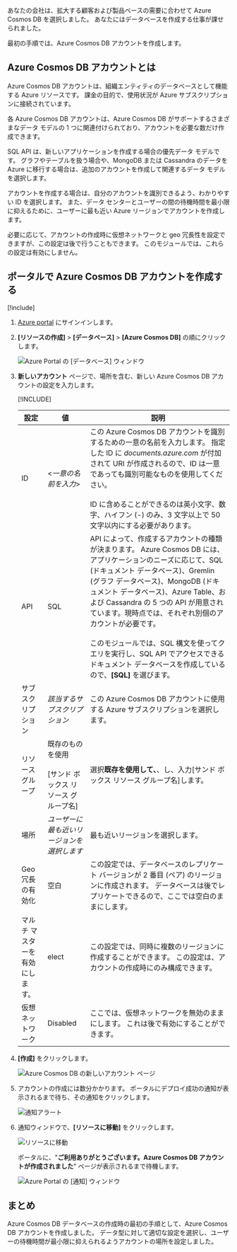 あなたの会社は、拡大する顧客および製品ベースの需要に合わせて Azure Cosmos DB を選択しました。 あなたにはデータベースを作成する仕事が課せられました。

最初の手順では、Azure Cosmos DB アカウントを作成します。

## <a name="what-is-an-azure-cosmos-db-account"></a>Azure Cosmos DB アカウントとは

Azure Cosmos DB アカウントは、組織エンティティのデータベースとして機能する Azure リソースです。 課金の目的で、使用状況が Azure サブスクリプションに接続されています。

各 Azure Cosmos DB アカウントは、Azure Cosmos DB がサポートするさまざまなデータ モデルの 1 つに関連付けられており、アカウントを必要な数だけ作成できます。 

SQL API は、新しいアプリケーションを作成する場合の優先データ モデルです。 グラフやテーブルを扱う場合や、MongoDB または Cassandra のデータを Azure に移行する場合は、追加のアカウントを作成して関連するデータ モデルを選択します。

アカウントを作成する場合は、自分のアカウントを識別できるよう、わかりやすい ID を選択します。 また、データ センターとユーザーの間の待機時間を最小限に抑えるために、ユーザーに最も近い Azure リージョンでアカウントを作成します。

必要に応じて、アカウントの作成時に仮想ネットワークと geo 冗長性を設定できますが、この設定は後で行うこともできます。 このモジュールでは、これらの設定は有効にしません。

## <a name="creating-an-azure-cosmos-db-account-in-the-portal"></a>ポータルで Azure Cosmos DB アカウントを作成する

[!include[](../../../includes/azure-sandbox-activate.md)]

1. [Azure portal](https://portal.azure.com?azure-portal=true) にサインインします。

1. **[リソースの作成]** > **[データベース]** > **[Azure Cosmos DB]** の順にクリックします。
   
   ![Azure Portal の [データベース] ウィンドウ](../media-draft/2-create-nosql-db-databases-json-tutorial.png)

1. **新しいアカウント** ページで、場所を含む、新しい Azure Cosmos DB アカウントの設定を入力します。

    [!INCLUDE[](../../../includes/azure-sandbox-regions-first-mention-note.md)]
 
    設定|値|説明
    ---|---|---
    ID|<*一意の名前を入力*>|この Azure Cosmos DB アカウントを識別するための一意の名前を入力します。 指定した ID に *documents.azure.com* が付加されて URI が作成されるので、ID は一意であっても識別可能なものを使用してください。<br><br>ID に含めることができるのは英小文字、数字、ハイフン (-) のみ、3 文字以上で 50 文字以内にする必要があります。
    API|SQL|API によって、作成するアカウントの種類が決まります。 Azure Cosmos DB には、アプリケーションのニーズに応じて、SQL (ドキュメント データベース)、Gremlin (グラフ データベース)、MongoDB (ドキュメント データベース)、Azure Table、および Cassandra の 5 つの API が用意されています。現時点では、それぞれ別個のアカウントが必要です。 <br><br>このモジュールでは、SQL 構文を使ってクエリを実行し、SQL API でアクセスできるドキュメント データベースを作成しているので、**[SQL]** を選びます。|
    サブスクリプション|*該当するサブスクリプション*|この Azure Cosmos DB アカウントに使用する Azure サブスクリプションを選択します。
    リソース グループ|既存のものを使用<br><br><rgn>[サンド ボックス リソース グループ名]</rgn>|選択**既存を使用して、**、し、入力<rgn>[サンド ボックス リソース グループ名]</rgn>します。 
    場所|*ユーザーに最も近いリージョンを選択します*|最も近いリージョンを選択します。
    Geo 冗長の有効化| 空白 | この設定では、データベースのレプリケート バージョンが 2 番目 (ペア) のリージョンに作成されます。 データベースは後でレプリケートできるので、ここでは空白のままにします。
    マルチ マスターを有効にします。 | elect | この設定では、同時に複数のリージョンに作成することができます。 この設定は、アカウントの作成時にのみ構成できます。
    仮想ネットワーク|Disabled|ここでは、仮想ネットワークを無効のままにします。 これは後で有効にすることができます。

1. **[作成]** をクリックします。

    ![Azure Cosmos DB の新しいアカウント ページ](../media-draft/2-azure-cosmos-db-create-new-account.png)

1. アカウントの作成には数分かかります。 ポータルにデプロイ成功の通知が表示されるまで待ち、その通知をクリックします。 

    ![通知アラート](../media-draft/2-azure-cosmos-db-notification.png)

1. 通知ウィンドウで、**[リソースに移動]** をクリックします。

    ![リソースに移動](../media-draft/2-azure-cosmos-db-go-to-resource.png)

    ポータルに、"**ご利用ありがとうございます。Azure Cosmos DB アカウントが作成されました**" ページが表示されるまで待機します。

    ![Azure Portal の [通知] ウィンドウ](../media-draft/2-azure-cosmos-db-account-created.png)

## <a name="summary"></a>まとめ

Azure Cosmos DB データベースの作成時の最初の手順として、Azure Cosmos DB アカウントを作成しました。 データ型に対して適切な設定を選択し、ユーザーの待機時間が最小限に抑えられるようアカウントの場所を設定しました。
